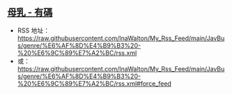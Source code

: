## [母乳 - 有碼](https://www.javbus.com/genre/47)
 - RSS 地址：https://raw.githubusercontent.com/InaWalton/My_Rss_Feed/main/JavBus/genre/%E6%AF%8D%E4%B9%B3%20-%20%E6%9C%89%E7%A2%BC/rss.xml
 - 或：https://raw.githubusercontent.com/InaWalton/My_Rss_Feed/main/JavBus/genre/%E6%AF%8D%E4%B9%B3%20-%20%E6%9C%89%E7%A2%BC/rss.xml#force_feed
